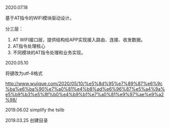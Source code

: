 2020.07.18

基于AT指令的WIFI模块驱动设计。

分三层：

1. AT WIFI接口层，提供结构给APP实现接入路由、连接、收发数据。
2. AT指令处理核心
3. 不同模块的AT指令处理和业务实现。



2020.05.10

将键改为utf-8格式

http://www.wujique.com/2020/05/10/%e5%8d%95%e7%89%87%e6%9c%ba%e6%ba%90%e7%a0%81%e4%b8%ad%e6%96%87%e5%a4%9a%e5%b9%b3%e5%8f%b0%e4%b9%b1%e7%a0%81%e9%97%ae%e9%a2%98/

2019.06.02
simplify the tslib

2019.03.25
创建目录







